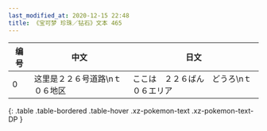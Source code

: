 ```yaml
---
last_modified_at: 2020-12-15 22:48
title: 《宝可梦 珍珠／钻石》文本 465
---
```

| 编号 | 中文 | 日文 |
| ---- | ---- | ---- |
| 0 | 这里是２２６号道路\nｔ０６地区 | ここは　２２６ばん　どうろ\nｔ０６エリア |
{: .table .table-bordered .table-hover .xz-pokemon-text .xz-pokemon-text-DP }